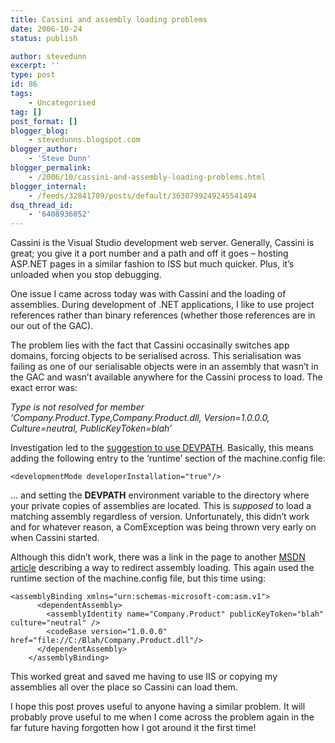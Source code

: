 ```yaml
---
title: Cassini and assembly loading problems
date: 2006-10-24
status: publish

author: stevedunn
excerpt: ''
type: post
id: 86
tags:
    - Uncategorised
tag: []
post_format: []
blogger_blog:
    - stevedunns.blogspot.com
blogger_author:
    - 'Steve Dunn'
blogger_permalink:
    - /2006/10/cassini-and-assembly-loading-problems.html
blogger_internal:
    - /feeds/32841709/posts/default/3630799249245541494
dsq_thread_id:
    - '6408936052'
---
```

Cassini is the Visual Studio development web server. Generally, Cassini is great; you give it a port number and a path and off it goes – hosting ASP.NET pages in a similar fashion to ISS but much quicker. Plus, it’s unloaded when you stop debugging.

One issue I came across today was with Cassini and the loading of assemblies. During development of .NET applications, I like to use project references rather than binary references (whether those references are in our out of the GAC).

The problem lies with the fact that Cassini occasinally switches app domains, forcing objects to be serialised across. This serialisation was failing as one of our serialisable objects were in an assembly that wasn’t in the GAC and wasn’t available anywhere for the Cassini process to load. The exact error was:

*Type is not resolved for member ‘Company.Product.Type,Company.Product.dll, Version=1.0.0.0, Culture=neutral, PublicKeyToken=blah’*

Investigation led to the [suggestion to use DEVPATH](http://blogs.msdn.com/junfeng/archive/2005/12/13/503059.aspx). Basically, this means adding the following entry to the ‘runtime’ section of the machine.config file:

```
<developmentMode developerInstallation="true"/>
```

… and setting the **DEVPATH** environment variable to the directory where your private copies of assemblies are located. This is *supposed* to load a matching assembly regardless of version. Unfortunately, this didn’t work and for whatever reason, a ComException was being thrown very early on when Cassini started.

Although this didn’t work, there was a link in the page to another [MSDN article](http://msdn2.microsoft.com/en-US/library/efs781xb.aspx) describing a way to redirect assembly loading. This again used the runtime section of the machine.config file, but this time using:

```
<assemblyBinding xmlns="urn:schemas-microsoft-com:asm.v1">
      <dependentAssembly>
        <assemblyIdentity name="Company.Product" publicKeyToken="blah" culture="neutral" />
        <codeBase version="1.0.0.0" href="file://C:/Blah/Company.Product.dll"/>
      </dependentAssembly>
    </assemblyBinding>
```

This worked great and saved me having to use IIS or copying my assemblies all over the place so Cassini can load them.

I hope this post proves useful to anyone having a similar problem. It will probably prove useful to me when I come across the problem again in the far future having forgotten how I got around it the first time!